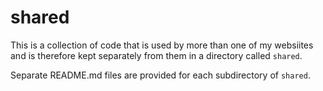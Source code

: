 # shared

This is a collection of code that is used by more than one of my websiites and is therefore kept separately from them in a directory called `shared`.

Separate README.md files are provided for each subdirectory of `shared`.
